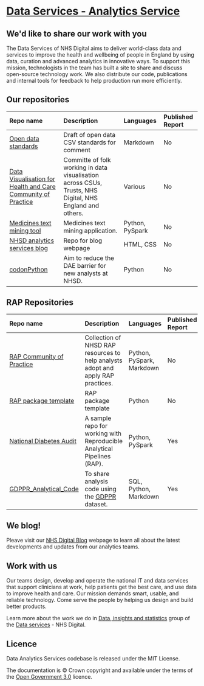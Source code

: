 # [Data Services - Analytics Service](https://nhsdigital.github.io/data-analytics-services/)


## We'd like to share our work with you

The Data Services of NHS Digital aims to deliver world-class data and services to improve the health and wellbeing of people in England by using data, curation and advanced analytics in innovative ways. To support this mission, technologists in the team has built a site to share and discuss open-source technology work. We also distribute our code, publications and internal tools for feedback to help production run more efficiently. 

## Our repositories

| Repo name    | Description           | Languages | Published Report |
|:-------------|:------------------|:----------|:--------|
| [Open data standards](https://github.com/NHSDigital/open-data-standards) | Draft of open data CSV standards for comment | Markdown | No |
| [Data Visualisation for Health and Care Community of Practice](https://github.com/NHSDigital/data-viz-community-of-practice) | Committe of folk working in data visualisation across CSUs, Trusts, NHS Digital, NHS England and others. | Various | No |
| [Medicines text mining tool](https://github.com/NHSDigital/medicines-text-mining-tool) | Medicines text mining application. | Python, PySpark | No |
| [NHSD analytics services blog](https://github.com/NHSDigital/analytics-services-blog) | Repo for blog webpage | HTML, CSS | No |
| [codonPython](https://github.com/NHSDigital/codonPython)      |  Aim to reduce the DAE barrier for new analysts at NHSD.     | Python   | No |


## RAP Repositories

| Repo name    | Description           | Languages | Published Report |
|:-------------|:------------------|:----------|:--------|
| [RAP Community of Practice](https://github.com/NHSDigital/rap-community-of-practice) | Collection of NHSD RAP resources to help analysts adopt and apply RAP practices. | Python, PySpark, Markdown | No |
| [RAP package template](https://github.com/NHSDigital/rap-package-template) | RAP package template | Python | No |
| [National Diabetes Audit](https://github.com/NHSDigital/national-diabetes-audit) | A sample repo for working with Reproducible Analytical Pipelines (RAP). | Python, PySpark  | Yes |
| [GDPPR_Analytical_Code](https://github.com/NHSDigital/GDPPR_Analytical_Code) | To share analysis code using the [GDPPR](https://digital.nhs.uk/coronavirus/gpes-data-for-pandemic-planning-and-research) dataset.  | SQL, Python, Markdown  | Yes |


## We blog!
Pleave visit our [NHS Digital Blog](https://nhsdigital.github.io/analytics-services-blog/) webpage to learn all about the latest developments and updates from our analytics teams.

## Work with us

Our teams design, develop and operate the national IT and data services that support clinicians at work, help patients get the best care, and use data to improve health and care. Our mission demands smart, usable, and reliable technology. Come serve the people by helping us design and build better products.

Learn more about the work we do in [Data, insights and statistics](https://digital.nhs.uk/data-and-information/data-insights-and-statistics) group of the [Data services](https://digital.nhs.uk/about-nhs-digital/our-organisation/our-organisation-structure/data-services) - NHS Digital.

## Licence
Data Analytics Services codebase is released under the MIT License.

The documentation is © Crown copyright and available under the terms of the [Open Government 3.0](https://www.nationalarchives.gov.uk/doc/open-government-licence/version/3/) licence.
